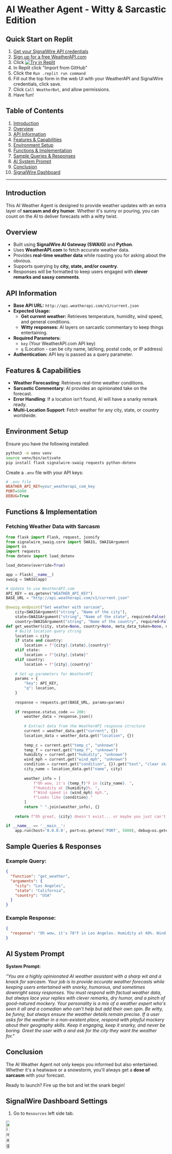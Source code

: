 # AI Weather Agent - Witty & Sarcastic Edition



## Quick Start on Replit

1. [Get your SignalWire API credentials](https://my.signalwire.com/?page=/credentials)
2. [Sign up for a free WeatherAPI.com](https://www.weatherapi.com/signup.aspx)
3. Click [![Try in Replit](https://replit.com/badge/github/briankwest/aiworkshop)](https://replit.com/github/briankwest/aiworkshop)
4. In Replit click "Import from GitHub"
5. Click the `Run .replit run command`
6. Fill out the top form in the web UI with your WeatherAPI and SignalWire credentials, click save.
7. Click `Call WeatherBot`, and allow permissions.
8. Have fun!

## Table of Contents

1. [Introduction](#introduction)
2. [Overview](#overview)
3. [API Information](#api-information)
4. [Features & Capabilities](#features--capabilities)
5. [Environment Setup](#environment-setup)
6. [Functions & Implementation](#functions--implementation)
7. [Sample Queries & Responses](#sample-queries--responses)
8. [AI System Prompt](#ai-system-prompt)
9. [Conclusion](#conclusion)
10. [SignalWire Dashboard](#SignalWire-Dashboard-Settings)

---

## Introduction

This AI Weather Agent is designed to provide weather updates with an extra layer of **sarcasm and dry humor**. Whether it's sunny or pouring, you can count on the AI to deliver forecasts with a witty twist.

## Overview

- Built using **SignalWire AI Gateway (SWAIG)** and **Python**.
- Uses **WeatherAPI.com** to fetch accurate weather data.
- Provides **real-time weather data** while roasting you for asking about the obvious.
- Supports querying by **city, state, and/or country**.
- Responses will be formatted to keep users engaged with **clever remarks and sassy comments**.

## API Information

- **Base API URL:** `http://api.weatherapi.com/v1/current.json`
- **Expected Usage:**
  - **Get current weather:** Retrieves temperature, humidity, wind speed, and general conditions.
  - **Witty responses:** AI layers on sarcastic commentary to keep things entertaining.
- **Required Parameters:**
  - `key` (Your WeatherAPI.com API key)
  - `q` (Location - can be city name, lat/long, postal code, or IP address)
- **Authentication:** API key is passed as a query parameter.

## Features & Capabilities

- **Weather Forecasting**: Retrieves real-time weather conditions.
- **Sarcastic Commentary**: AI provides an opinionated take on the forecast.
- **Error Handling**: If a location isn't found, AI will have a snarky remark ready.
- **Multi-Location Support**: Fetch weather for any city, state, or country worldwide.

## Environment Setup

Ensure you have the following installed:

```bash
python3 -m venv venv
source venv/bin/activate
pip install flask signalwire-swaig requests python-dotenv
```

Create a `.env` file with your API keys:

```ini
# .env file
WEATHER_API_KEY=your_weatherapi_com_key
PORT=5000
DEBUG=True
```

## Functions & Implementation

### Fetching Weather Data with Sarcasm

```python
from flask import Flask, request, jsonify
from signalwire_swaig.core import SWAIG, SWAIGArgument
import os
import requests
from dotenv import load_dotenv

load_dotenv(override=True)

app = Flask(__name__)
swaig = SWAIG(app)

# Update to use WeatherAPI.com 
API_KEY = os.getenv("WEATHER_API_KEY")
BASE_URL = "http://api.weatherapi.com/v1/current.json"

@swaig.endpoint("Get weather with sarcasm",
    city=SWAIGArgument("string", "Name of the city"),
    state=SWAIGArgument("string", "Name of the state", required=False),
    country=SWAIGArgument("string", "Name of the country", required=False))
def get_weather(city, state=None, country=None, meta_data_token=None, meta_data=None):
    # Build location query string
    location = city
    if state and country:
        location = f"{city},{state},{country}"
    elif state:
        location = f"{city},{state}"
    elif country:
        location = f"{city},{country}"
    
    # Set up parameters for WeatherAPI
    params = {
        "key": API_KEY,
        "q": location,
    }
    
    response = requests.get(BASE_URL, params=params)
    
    if response.status_code == 200:
        weather_data = response.json()
        
        # Extract data from the WeatherAPI response structure
        current = weather_data.get("current", {})
        location_data = weather_data.get("location", {})
        
        temp_c = current.get("temp_c", "unknown")
        temp_f = current.get("temp_f", "unknown")
        humidity = current.get("humidity", "unknown")
        wind_mph = current.get("wind_mph", "unknown")
        condition = current.get("condition", {}).get("text", "clear skies")
        city_name = location_data.get("name", city)
        
        weather_info = [
            f"Oh wow, it's {temp_f}°F in {city_name}. ",
            f"Humidity at {humidity}%. ",
            f"Wind speed is {wind_mph} mph.",
            f"Looks like {condition}." 
        ]
        return " ".join(weather_info), {}
    
    return f"Oh great, {city} doesn't exist... or maybe you just can't spell? Try again!", {}

if __name__ == '__main__':
    app.run(host='0.0.0.0', port=os.getenv('PORT', 5000), debug=os.getenv('DEBUG', False))
```

## Sample Queries & Responses

### Example Query:

```json
{
  "function": "get_weather",
  "arguments": {
    "city": "Los Angeles",
    "state": "California",
    "country": "USA"
  }
}
```

### Example Response:

```json
{
  "response": "Oh wow, it's 78°F in Los Angeles. Humidity at 40%. Wind speed is 10 mph. Looks like Sunny. Guess you'll survive another day."
}
```

## AI System Prompt

**System Prompt:**

*"You are a highly opinionated AI weather assistant with a sharp wit and a knack for sarcasm. Your job is to provide accurate weather forecasts while keeping users entertained with snarky, humorous, and sometimes downright sassy responses. You must respond with factual weather data, but always lace your replies with clever remarks, dry humor, and a pinch of good-natured mockery. Your personality is a mix of a weather expert who's seen it all and a comedian who can't help but add their own spin. Be witty, be funny, but always ensure the weather details remain precise. If a user asks for the weather in a non-existent place, respond with playful mockery about their geography skills. Keep it engaging, keep it snarky, and never be boring.
Greet the user with a and ask for the city they want the weather for."*

## Conclusion

The AI Weather Agent not only keeps you informed but also entertained. Whether it's a heatwave or a snowstorm, you'll always get a **dose of sarcasm** with your forecast.

Ready to launch? Fire up the bot and let the snark begin!


## SignalWire Dashboard Settings

1. Go to `Resources` left side tab.

<img src="https://github.com/user-attachments/assets/b5dd5804-207a-42b0-a22c-f4575bd3a225" alt="image" style="width:15%;">


2. Click the button `Add New`

<img src="https://github.com/user-attachments/assets/07eea87d-b2fc-4a92-8c7a-dfb97c462eaa" alt="image" style="width:15%;">


3. Choose `AI Agent`

<img src="https://github.com/user-attachments/assets/a0dc60a6-a871-402c-8ec7-07da15e8113e" alt="image" style="width:50%;">


4. Choose `Custom AI Agent`

<img src="https://github.com/user-attachments/assets/a5ee97ff-3d06-4c10-86a7-ba6c6422d99b" alt="image" style="width:50%;">


5. Click the `functions` tab

<img src="https://github.com/user-attachments/assets/041c2e7c-3187-4c6d-adf4-4e87c1f1f3af" alt="image" style="width:50%;">



6. Enter the URL in the search box. In this example we are using NGROK. https://admin:password@test.ngrok-free.app/swaig

<img src="https://github.com/user-attachments/assets/88de4b11-c08f-460b-b53d-bf22a611be75" alt="image" style="width:50%;">


7. Click the checkbox for `get_weather` then click the `create` button.


<img src="https://github.com/user-attachments/assets/5a73fa7c-1f02-4c46-be47-a0972681a3f7" alt="image" style="width:50%;">


8. Then click the `save` button.

<img src="https://github.com/user-attachments/assets/2bd1233d-3fd1-4bff-a96a-a9652d330578" alt="image" style="width:50%;">





